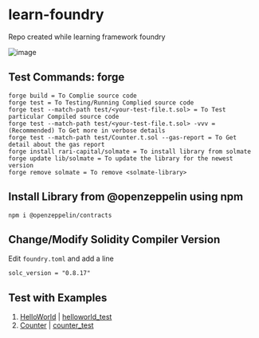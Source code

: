 # learn-foundry
Repo created while learning framework foundry

![image](https://github.com/basant0x01/learn-foundry/assets/123530150/10d10c25-223a-4293-bf39-e3858b1f9a41)

## Test Commands: forge
```
forge build = To Complie source code
forge test = To Testing/Running Complied source code
forge test --match-path test/<your-test-file.t.sol> = To Test particular Compiled source code
forge test --match-path test/<your-test-file.t.sol> -vvv = (Recommended) To Get more in verbose details
forge test --match-path test/Counter.t.sol --gas-report = To Get detail about the gas report
forge install rari-capital/solmate = To install library from solmate
forge update lib/solmate = To update the library for the newest version
forge remove solmate = To remove <solmate-library>
```

## Install Library from @openzeppelin using npm
```
npm i @openzeppelin/contracts
```

## Change/Modify Solidity Compiler Version
Edit `foundry.toml` and add a line
```
solc_version = "0.8.17"
```

## Test with Examples
1. [HelloWorld](https://github.com/basant0x01/learn-foundry/blob/main/orginal-codes/HelloWorld.sol) | [helloworld_test](https://github.com/basant0x01/learn-foundry/blob/main/test-codes/HelloWorld.t.sol)
2. [Counter](https://github.com/basant0x01/learn-foundry/blob/main/orginal-codes/Counter.sol) | [counter_test](https://github.com/basant0x01/learn-foundry/blob/main/test-codes/Counter.t.sol)
